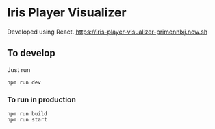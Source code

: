 # Iris Player Visualizer
Developed using React. 
https://iris-player-visualizer-primennlxj.now.sh

## To develop
Just run
```
npm run dev
```

### To run in production
```
npm run build
npm run start
```
